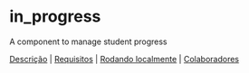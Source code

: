 # in_progress

A component to manage student progress

[Descrição](#descricao) | [Requisitos](#requisitos) | [Rodando localmente](#local) | [Colaboradores](#colaboradores)